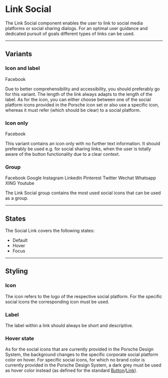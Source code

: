 # Link Social

The Link Social component enables the user to link to social media platforms or social sharing dialogs.
For an optimal user guidance and dedicated pursuit of goals different types of links can be used.


---

## Variants

### Icon and label

<p-link-social href="https://www.facebook.com/" icon="logo-facebook">Facebook</p-link-social>

Due to better comprehensibility and accessibility, you should preferably go for this variant. The length of the link always adapts to the length of the label. As for the icon, you can either choose between one of the social platform icons provided in the Porsche icon set or also use a specific icon, whereas it must refer (which should be clear) to a social platform.

### Icon only

<p-link-social href="https://www.facebook.com/" icon="logo-facebook" hide-label="true">Facebook</p-link-social>

This variant contains an icon only with no further text information. It should preferably be used e.g. for social sharing links, when the user is totally aware of the button functionality due to a clear context.

### Group

<p class="example-grouped">
  <p-link-social href="https://www.facebook.com/" icon="logo-facebook" hide-label="true">Facebook</p-link-social>
  <p-link-social href="https://www.google.com/" icon="logo-google" hide-label="true">Google</p-link-social>
  <p-link-social href="https://www.instagram.com/" icon="logo-instagram" hide-label="true">Instagram</p-link-social>
  <p-link-social href="https://www.linkedin.com/" icon="logo-linkedin" hide-label="true">LinkedIn</p-link-social>
  <p-link-social href="https://www.pinterest.com/" icon="logo-pinterest" hide-label="true">Pinterest</p-link-social>
  <p-link-social href="https://www.twitter.com/" icon="logo-twitter" hide-label="true">Twitter</p-link-social>
  <p-link-social href="https://www.wechat.com/" icon="logo-wechat" hide-label="true">Wechat</p-link-social>
  <p-link-social href="https://wa.me/491525557912" icon="logo-whatsapp" hide-label="true">Whatsapp</p-link-social>
  <p-link-social href="https://www.xing.com" icon="logo-xing" hide-label="true">XING</p-link-social>
  <p-link-social href="https://www.youtube.com" icon="logo-youtube" hide-label="true">Youtube</p-link-social>
</p>

The Link Social group contains the most used social icons that can be used as a group.

---

## States

The Social Link covers the following states:

* Default
* Hover
* Focus

---

## Styling

### Icon
The icon refers to the logo of the respective social platform. For the specific social icons the corresponding icon must be used.

### Label
The label within a link should always be short and descriptive.

### Hover state
As for the social icons that are currently provided in the Porsche Design System, the background changes to the specific corporate social platform color on hover. For specific social icons, for which no brand color is currently provided in the Porsche Design System, a dark grey must be used as hover color instead (as defined for the standard [Button](#/components/button)/[Link](#/components/link)).


<style scoped lang="scss">
  @import "~@porsche-design-system/utilities/scss";
  
  .example-grouped {
    &::before {
      content: "";
      display: block;
      margin-top: p-px-to-rem(-8px);
    }
    > * {
      margin-top: p-px-to-rem(8px);
      &:not(:last-child) {
        margin-right: p-px-to-rem(8px);
      }
    }
  }
  </style>